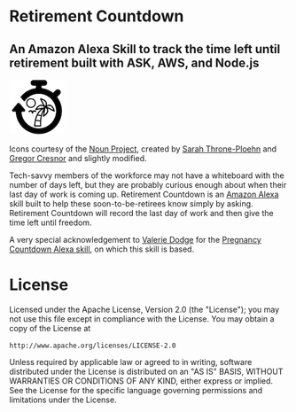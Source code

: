 # Retirement Countdown
## An Amazon Alexa Skill to track the time left until retirement built with ASK, AWS, and Node.js

![RetirementCountdown](src/RetirementCountdownSm.png)

Icons courtesy of the [Noun Project](https://thenounproject.com/), created by [Sarah Throne-Ploehn](https://thenounproject.com/search/?q=palm+tree+sun&i=354038) and [Gregor Cresnor](https://thenounproject.com/search/?q=countdown&i=805841) and slightly modified.

Tech-savvy members of the workforce may not have a whiteboard with the number of days left, but they are probably curious enough about when their last day of work is coming up. Retirement Countdown is an [Amazon Alexa](https://www.amazon.com/Amazon-Echo-Bluetooth-Speaker-with-WiFi-Alexa/dp/B00X4WHP5E) skill built to help these soon-to-be-retirees know simply by asking. Retirement Countdown will record the last day of work and then give the time left until freedom.

A very special acknowledgement to [Valerie Dodge](https://github.com/valoriedodge) for the [Pregnancy Countdown Alexa skill](https://github.com/valoriedodge/Pregnancy-Countdown), on which this skill is based.

# License

Licensed under the Apache License, Version 2.0 (the "License"); you may not use this file except in compliance with the License. You may obtain a copy of the License at

```
http://www.apache.org/licenses/LICENSE-2.0
```

Unless required by applicable law or agreed to in writing, software distributed under the License is distributed on an "AS IS" BASIS, WITHOUT WARRANTIES OR CONDITIONS OF ANY KIND, either express or implied. See the License for the specific language governing permissions and limitations under the License.
